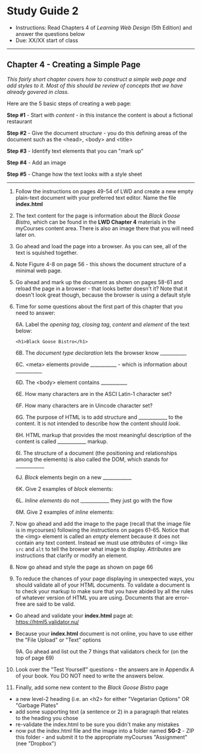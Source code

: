 # Study Guide 2

- Instructions: Read Chapters 4 of *Learning Web Design* (5th Edition) and answer the questions below
- Due: XX/XX start of class

<hr>

## Chapter 4 - Creating a Simple Page
*This fairly short chapter covers how to construct a simple web page and add styles to it. Most of this should be review of concepts that we have already govered in class.*

Here are the 5 basic steps of creating a web page:

**Step #1** - Start with *content* - in this instance the content is about a fictional restaurant

**Step #2** - Give the document *structure* - you do this defining areas of the document such as the &lt;head>, &lt;body> and &lt;title>

**Step #3** - Identify text elements that you can "mark up"

**Step #4** - Add an image

**Step #5** - Change how the text looks with a style sheet

<hr>

1. Follow the instructions on pages 49-54 of LWD and create a new empty plain-text document with your preferred text editor. Name the file **index.html**

2. The text content for the page is information about the *Black Goose Bistro*, which can be found in the **LWD Chapter 4** materials in the myCourses content area. There is also an image there that you will need later on.

3. Go ahead and load the page into a browser. As you can see, all of the text is squished together.

4. Note Figure 4-8 on page 56 - this shows the document structure of a minimal web page.

5. Go ahead and mark up the document as shown on pages 58-61 and reload the page in a browser - that looks better doesn't it? Note that it doesn't look great though, because the browser is using a default style 

6. Time for some questions about the first part of this chapter that you need to answer:

    6A. Label the *opening tag*, *closing tag*, *content* and *element* of the text below:

    `<h1>Black Goose Bistro</h1>`

    6B. The *document type declaration* lets the browser know ___________

    6C. &lt;meta> elements provide ___________ - which is information about ___________

    6D. The &lt;body> element contains ___________

    6E. How many characters are in the ASCI Latin-1 character set?

    6F. How many characters are in Uincode character set?

    6G. The purpose of HTML is to add structure and ____________ to the content. It is not intended to describe how the content should *look*.

    6H. HTML markup that provides the most meaningful description of the content is called ____________ markup.

    6I. The structure of a document (the positioning and relationships among the elements) is also called the DOM, which stands for ____________

    6J. *Block* elements begin on a new ____________

    6K. Give 2 examples of *block* elements:

    6L. *Inline elements* do not ____________ they just go with the flow

    6M. Give 2 examples of *inline* elements:

7. Now go ahead and add the image to the page (recall that the image file is in mycourses) following the instructions on pages 61-65. Notice that the &lt;img> element is called an *empty* element because it does not contain any text content. Instead we must use *attributes* of &lt;img> like `src` and `alt` to tell the browser what image to display. *Attributes* are instructions that clarify or modify an element.

8. Now go ahead and style the page as shown on page 66

9. To reduce the chances of your page displaying in unexpected ways, you should validate all of your HTML documents. To validate a document is to check your markup to make sure that you have abided by all the rules of whatever version of HTML you are using. Documents that are error-free are said to be valid. 

- Go ahead and validate your **index.html** page at: https://html5.validator.nu/
- Because your **index.html** document is not online, you have to use either the "File Upload" or "Text" options

    9A. Go ahead and list out the 7 things that validators check for (on the top of page 69)
    
    
    
10. Look over the "Test Yourself" questions - the answers are in Appendix A of your book. You DO NOT need to write the answers below.


11. Finally, add some new content to the  *Black Goose Bistro* page
- a new level-2 heading (i.e. an &lt;h2> for either "Vegetarian Options" OR "Garbage Plates"
- add some supporting text (a sentence or 2) in a paragraph that relates to the heading you chose
- re-validate the index.html to be sure you didn't make any mistakes
- now put the index.html file and the image into a folder named **SG-2** - ZIP this folder - and submit it to the appropriate myCourses "Assignment" (nee "Dropbox")
